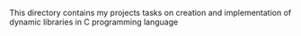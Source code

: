 This directory contains my projects tasks on creation and implementation of dynamic libraries in C programming
language
